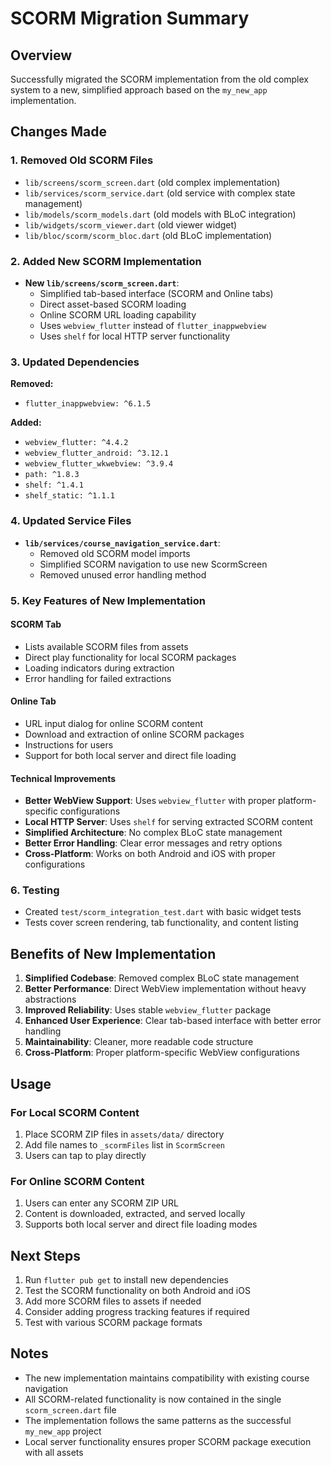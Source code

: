 # SCORM Migration Summary

## Overview
Successfully migrated the SCORM implementation from the old complex system to a new, simplified approach based on the `my_new_app` implementation.

## Changes Made

### 1. Removed Old SCORM Files
- `lib/screens/scorm_screen.dart` (old complex implementation)
- `lib/services/scorm_service.dart` (old service with complex state management)
- `lib/models/scorm_models.dart` (old models with BLoC integration)
- `lib/widgets/scorm_viewer.dart` (old viewer widget)
- `lib/bloc/scorm/scorm_bloc.dart` (old BLoC implementation)

### 2. Added New SCORM Implementation
- **New `lib/screens/scorm_screen.dart`**: 
  - Simplified tab-based interface (SCORM and Online tabs)
  - Direct asset-based SCORM loading
  - Online SCORM URL loading capability
  - Uses `webview_flutter` instead of `flutter_inappwebview`
  - Uses `shelf` for local HTTP server functionality

### 3. Updated Dependencies
**Removed:**
- `flutter_inappwebview: ^6.1.5`

**Added:**
- `webview_flutter: ^4.4.2`
- `webview_flutter_android: ^3.12.1`
- `webview_flutter_wkwebview: ^3.9.4`
- `path: ^1.8.3`
- `shelf: ^1.4.1`
- `shelf_static: ^1.1.1`

### 4. Updated Service Files
- **`lib/services/course_navigation_service.dart`**: 
  - Removed old SCORM model imports
  - Simplified SCORM navigation to use new ScormScreen
  - Removed unused error handling method

### 5. Key Features of New Implementation

#### SCORM Tab
- Lists available SCORM files from assets
- Direct play functionality for local SCORM packages
- Loading indicators during extraction
- Error handling for failed extractions

#### Online Tab
- URL input dialog for online SCORM content
- Download and extraction of online SCORM packages
- Instructions for users
- Support for both local server and direct file loading

#### Technical Improvements
- **Better WebView Support**: Uses `webview_flutter` with proper platform-specific configurations
- **Local HTTP Server**: Uses `shelf` for serving extracted SCORM content
- **Simplified Architecture**: No complex BLoC state management
- **Better Error Handling**: Clear error messages and retry options
- **Cross-Platform**: Works on both Android and iOS with proper configurations

### 6. Testing
- Created `test/scorm_integration_test.dart` with basic widget tests
- Tests cover screen rendering, tab functionality, and content listing

## Benefits of New Implementation

1. **Simplified Codebase**: Removed complex BLoC state management
2. **Better Performance**: Direct WebView implementation without heavy abstractions
3. **Improved Reliability**: Uses stable `webview_flutter` package
4. **Enhanced User Experience**: Clear tab-based interface with better error handling
5. **Maintainability**: Cleaner, more readable code structure
6. **Cross-Platform**: Proper platform-specific WebView configurations

## Usage

### For Local SCORM Content
1. Place SCORM ZIP files in `assets/data/` directory
2. Add file names to `_scormFiles` list in `ScormScreen`
3. Users can tap to play directly

### For Online SCORM Content
1. Users can enter any SCORM ZIP URL
2. Content is downloaded, extracted, and served locally
3. Supports both local server and direct file loading modes

## Next Steps

1. Run `flutter pub get` to install new dependencies
2. Test the SCORM functionality on both Android and iOS
3. Add more SCORM files to assets if needed
4. Consider adding progress tracking features if required
5. Test with various SCORM package formats

## Notes

- The new implementation maintains compatibility with existing course navigation
- All SCORM-related functionality is now contained in the single `scorm_screen.dart` file
- The implementation follows the same patterns as the successful `my_new_app` project
- Local server functionality ensures proper SCORM package execution with all assets
